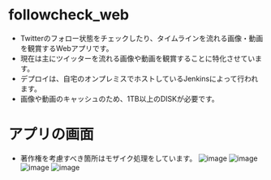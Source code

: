 # followcheck_web
- Twitterのフォロー状態をチェックしたり、タイムラインを流れる画像・動画を観賞するWebアプリです。
- 現在は主にツイッターを流れる画像や動画を観賞することに特化させています。
- デプロイは、自宅のオンプレミスでホストしているJenkinsによって行われます。
- 画像や動画のキャッシュのため、1TB以上のDISKが必要です。

# アプリの画面
- 著作権を考慮すべき箇所はモザイク処理をしています。
![image](https://user-images.githubusercontent.com/46414499/187063954-0858cae8-fac0-4051-802e-9ae300a6c437.png)
![image](https://user-images.githubusercontent.com/46414499/187063996-0e52cce6-8827-42c7-9fa8-2a3201a9ab5e.png)
![image](https://user-images.githubusercontent.com/46414499/187064073-72330b0c-9858-4f79-b2fc-bf4e161c311e.png)
![image](https://user-images.githubusercontent.com/46414499/187064123-d7b267e4-20c0-4138-986e-a9d71a8cbacd.png)
